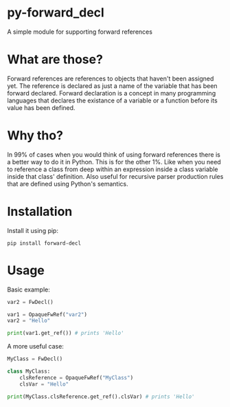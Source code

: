 # py-forward_decl
A simple module for supporting forward references

# What are those?
Forward references are references to objects that haven't been assigned yet.
The reference is declared as just a name of the variable that has been forward declared.
Forward declaration is a concept in many programming languages that declares the existance of a variable or a function before its value has been defined.

# Why tho?
In 99% of cases when you would think of using forward references there is a better way to do it in Python.
This is for the other 1%.
Like when you need to reference a class from deep within an expression inside a class variable inside that class' definition.
Also useful for recursive parser production rules that are defined using Python's semantics.

# Installation
Install it using pip:
```
pip install forward-decl
```

# Usage

Basic example:
```python
var2 = FwDecl()

var1 = OpaqueFwRef("var2")
var2 = "Hello"

print(var1.get_ref()) # prints 'Hello'
```

A more useful case:
```python
MyClass = FwDecl()

class MyClass:
    clsReference = OpaqueFwRef("MyClass")
    clsVar = "Hello"

print(MyClass.clsReference.get_ref().clsVar) # prints 'Hello'
```